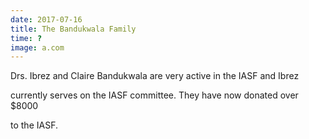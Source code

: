 ```yaml
---
date: 2017-07-16
title: The Bandukwala Family
time: ?
image: a.com
---
```


Drs. Ibrez and Claire Bandukwala are very active in the IASF and Ibrez

currently serves on the IASF committee. They have now donated over $8000

to the IASF.
